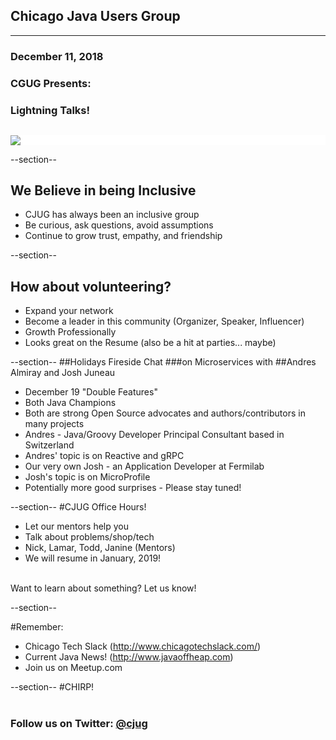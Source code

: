 ## Chicago Java Users Group

---

### December 11, 2018

### CGUG Presents: 
### Lightning Talks!


<div style="background-color: white; margin-top: 30px;">
	<img src="images/cjug.gif" style="border: none; box-shadow: none;"/>
</div>


--section--
## We Believe in being Inclusive
 * CJUG has always been an inclusive group
 * Be curious, ask questions, avoid assumptions
 * Continue to grow trust, empathy, and friendship

--section--
## How about volunteering?
 * Expand your network
 * Become a leader in this community (Organizer, Speaker, Influencer)
 * Growth Professionally
 * Looks great on the Resume (also be a hit at parties... maybe)

--section--
##Holidays Fireside Chat
###on Microservices with
##Andres Almiray and Josh Juneau
* December 19 "Double Features"
* Both Java Champions
* Both are strong Open Source advocates and authors/contributors in many projects
* Andres - Java/Groovy Developer Principal Consultant based in Switzerland
* Andres' topic is on Reactive and gRPC
* Our very own Josh - an Application Developer at Fermilab
* Josh's topic is on MicroProfile
* Potentially more good surprises - Please stay tuned!


--section--
#CJUG Office Hours!
* Let our mentors help you
* Talk about problems/shop/tech
* Nick, Lamar, Todd, Janine (Mentors)
* We will resume in January, 2019!

<br>
Want to learn about something? Let us know!


--section--

#Remember:
 * Chicago Tech Slack (http://www.chicagotechslack.com/)
 * Current Java News! (http://www.javaoffheap.com)
 * Join us on Meetup.com

--section--
#CHIRP!
<br/><br/>
### Follow us on Twitter: <u>@cjug</u>
